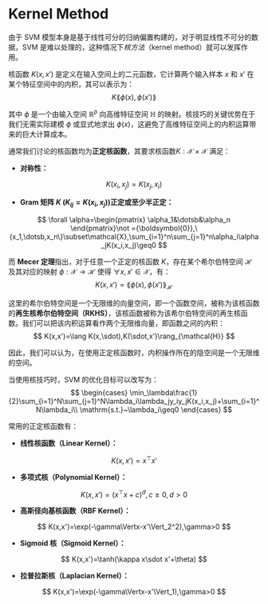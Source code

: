 # Kernel Method

由于 SVM 模型本身是基于线性可分的归纳偏置构建的，对于明显线性不可分的数据，SVM 是难以处理的，这种情况下*核方法*（kernel method）就可以发挥作用。

核函数 $K(x,x')$ 是定义在输入空间上的二元函数，它计算两个输入样本 $x$ 和 $x'$ 在某个特征空间中的内积，其可以表示为：
$$
K\lang\phi(x),\phi(x')\rang
$$

其中 $\phi$ 是一个由输入空间 $\mathbb{R}^p$ 向高维特征空间 $\mathbb{H}$ 的映射。核技巧的关键优势在于我们无需实际建模 $\phi$ 或显式地求出 $\phi(x)$，这避免了高维特征空间上的内积运算带来的巨大计算成本。

通常我们讨论的核函数均为**正定核函数**，其要求核函数$K:\mathcal{X}\times\mathcal{X}$ 满足：

- **对称性：**

$$
K(x_i,x_j)=K(x_j,x_i)
$$

- **Gram 矩阵 $K$ ($K_{ij}=K(x_i,x_j)$)正定或至少半正定：**

$$
\forall \alpha=\begin{pmatrix}
    \alpha_1&\dotsb&\alpha_n
\end{pmatrix}\not ={\boldsymbol{0}},\{x_1,\dotsb,x_n\}\subset\mathcal{X},\sum_{i=1}^n\sum_{j=1}^n\alpha_i\alpha_jK(x_i,x_j)\geq0
$$

而 **Mecer 定理**指出，对于任意一个正定的核函数 $K$，存在某个希尔伯特空间 $\mathcal{H}$ 及其对应的映射 $\phi:\mathcal{X}\rightarrow\mathcal{H}$ 使得 $\forall x,x'\in\mathcal{X}$，有：
$$
K(x,x')=\lang\phi(x),\phi(x')\rang_\mathcal{H}
$$

这里的希尔伯特空间是一个无限维的向量空间，即一个函数空间，被称为该核函数的**再生核希尔伯特空间（RKHS）**，该核函数被称为该希尔伯特空间的再生核函数。我们可以把该内积运算看作两个无限维向量，即函数之间的内积：
$$
K(x,x')=\lang K(x,\sdot),K(\sdot,x')\rang_{\mathcal{H}}
$$

因此，我们可以认为，在使用正定核函数时，内积操作所在的隐空间是一个无限维的空间。

当使用核技巧时，SVM 的优化目标可以改写为：
$$
\begin{cases}
    \min_\lambda\frac{1}{2}\sum_{i=1}^N\sum_{j=1}^N\lambda_i\lambda_jy_iy_jK(x_i,x_j)+\sum_{i=1}^N\lambda_i\\
    \mathrm{s.t.}~\lambda_i\geq0
\end{cases}
$$

常用的正定核函数有：

- **线性核函数（Linear Kernel）：**

$$
K(x,x')=x^\top x'
$$

- **多项式核（Polynomial Kernel）：**

$$
K(x,x')=(x^\top x+c)^d,c\geq0,d>0
$$

- **高斯径向基核函数（RBF Kernel）：**

$$
K(x,x')=\exp(-\gamma\Vertx-x'\Vert_2^2),\gamma>0
$$

- **Sigmoid 核（Sigmoid Kernel）：**

$$
K(x,x')=\tanh(\kappa x\sdot x'+\theta)
$$

- **拉普拉斯核（Laplacian Kernel）：**

$$
K(x,x')=\exp(-\gamma\Vertx-x'\Vert_1),\gamma>0
$$
